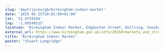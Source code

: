 ```yaml
---
slug: 'daytrip/eu/gb/birmingham-indoor-market'
date: '2025-05-25T20:01:00+01:00'
lat: '52.4759204'
lng: '-1.89540515'
location: 'Birmingham Indoor Market, Edgbaston Street, Bullring, Vauxhall, Park Central, Birmingham, West Midlands, England, B5 4RQ, United Kingdom'
external_url: https://www.birmingham.gov.uk/info/20150/markets_and_street_trading/269/bull_ring_indoor_market
title: 'Birmingham Indoor Market'
poster: "Stuart Langridge"
---
```


